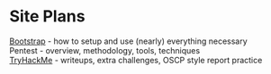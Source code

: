 # Site Plans
[Bootstrap](https://samghata.github.io/bootstrap/) - how to setup and use (nearly) everything necessary<br>
Pentest - overview, methodology, tools, techniques<br>
[TryHackMe](https://samghata.github.io/tryhackme/) - writeups, extra challenges, OSCP style report practice<br>
